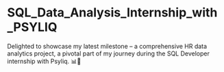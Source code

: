 # SQL_Data_Analysis_Internship_with_PSYLIQ
Delighted to showcase my latest milestone – a comprehensive HR data analytics project, a pivotal part of my journey during the SQL Developer internship with Psyliq. 📊💼
